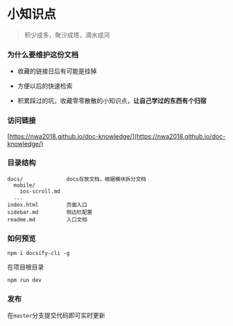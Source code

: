 # 小知识点

> 积少成多，聚沙成塔，滴水成河

### 为什么要维护这份文档
- 收藏的链接日后有可能是挂掉

- 方便以后的快速检索

- 积累踩过的坑，收藏零零散散的小知识点，**让自己学过的东西有个归宿**

### 访问链接
[https://nwa2018.github.io/doc-knowledge/](https://nwa2018.github.io/doc-knowledge/)

### 目录结构
```
docs/              docs存放文档，根据模块拆分文档
  mobile/
    ios-scroll.md
  ...
index.html         页面入口
sidebar.md         侧边栏配置
readme.md          入口文档
```
### 如何预览
```
npm i docsify-cli -g
```
在项目根目录
```
npm run dev
```
### 发布
在`master`分支提交代码即可实时更新
